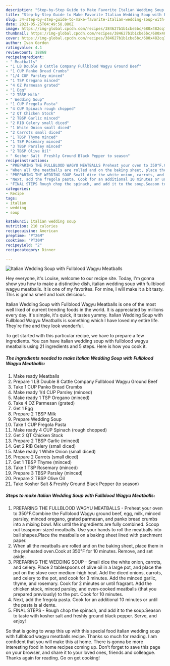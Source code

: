 ```yaml
---
description: "Step-by-Step Guide to Make Favorite Italian Wedding Soup with Fullblood Wagyu Meatballs"
title: "Step-by-Step Guide to Make Favorite Italian Wedding Soup with Fullblood Wagyu Meatballs"
slug: 34-step-by-step-guide-to-make-favorite-italian-wedding-soup-with-fullblood-wagyu-meatballs
date: 2021-05-25T04:49:58.880Z
image: https://img-global.cpcdn.com/recipes/384627b1b1cbe5bc/680x482cq70/italian-wedding-soup-with-fullblood-wagyu-meatballs-recipe-main-photo.jpg
thumbnail: https://img-global.cpcdn.com/recipes/384627b1b1cbe5bc/680x482cq70/italian-wedding-soup-with-fullblood-wagyu-meatballs-recipe-main-photo.jpg
cover: https://img-global.cpcdn.com/recipes/384627b1b1cbe5bc/680x482cq70/italian-wedding-soup-with-fullblood-wagyu-meatballs-recipe-main-photo.jpg
author: Ivan Gordon
ratingvalue: 4.1
reviewcount: 18868
recipeingredient:
- " Meatballs"
- "1 LB Double 8 Cattle Company Fullblood Wagyu Ground Beef"
- "1 CUP Panko Bread Crumbs"
- "1/4 CUP Parsley minced"
- "1 TSP Oregano minced"
- "4 OZ Parmesan grated"
- "1 Egg"
- "2 TBSP Milk"
- " Wedding Soup"
- "1 CUP Fregola Pasta"
- "4 CUP Spinach rough chopped"
- "2 QT Chicken Stock"
- "2 TBSP Garlic minced"
- "2 RIB Celery small diced"
- "1 White Onion small diced"
- "2 Carrots small diced"
- "1 TBSP Thyme minced"
- "1 TSP Rosemary minced"
- "3 TBSP Parsley minced"
- "2 TBSP Olive Oil"
- " Kosher Salt  Freshly Ground Black Pepper to season"
recipeinstructions:
- "PREPARING THE FULLBLOOD WAGYU MEATBALLS Preheat your oven to 350°F.Combine the Fullblood Wagyu ground beef, egg, milk, minced parsley, minced oregano, grated parmesan, and panko bread crumbs into a mixing bowl. Mix until the ingredients are fully combined. Scoop out teaspoon-sized meatballs. Use your hands to roll the meatballs into ball shapes.Place the meatballs on a baking sheet lined with parchment paper."
- "When all the meatballs are rolled and on the baking sheet, place them in the preheated oven.Cook at 350°F for 10 minutes. Remove, and set aside."
- "PREPARING THE WEDDING SOUP Small dice the white onion, carrots, and celery. Place 2 tablespoons of olive oil in a large pot, and place the pot on the stove over medium-high heat. Add the diced onions, carrots, and celery to the pot, and cook for 3 minutes. Add the minced garlic, thyme, and rosemary. Cook for 2 minutes or until fragrant. Add the chicken stock, minced parsley, and oven-cooked meatballs (that you prepared previously) to the pot. Cook for 10 minutes."
- "Next, add the fregola pasta. Cook for an additional 10 minutes or until the pasta is al dente."
- "FINAL STEPS Rough chop the spinach, and add it to the soup.Season to taste with kosher salt and freshly ground black pepper. Serve, and enjoy!"
categories:
- Recipe
tags:
- italian
- wedding
- soup

katakunci: italian wedding soup 
nutrition: 210 calories
recipecuisine: American
preptime: "PT26M"
cooktime: "PT30M"
recipeyield: "2"
recipecategory: Dinner

---
```



![Italian Wedding Soup with Fullblood Wagyu Meatballs](https://img-global.cpcdn.com/recipes/384627b1b1cbe5bc/680x482cq70/italian-wedding-soup-with-fullblood-wagyu-meatballs-recipe-main-photo.jpg)

Hey everyone, it's Louise, welcome to our recipe site. Today, I'm gonna show you how to make a distinctive dish, italian wedding soup with fullblood wagyu meatballs. It is one of my favorites. For mine, I will make it a bit tasty. This is gonna smell and look delicious.

Italian Wedding Soup with Fullblood Wagyu Meatballs is one of the most well liked of current trending foods in the world. It is appreciated by millions every day. It's simple, it's quick, it tastes yummy. Italian Wedding Soup with Fullblood Wagyu Meatballs is something which I have loved my entire life. They're fine and they look wonderful.




To get started with this particular recipe, we have to prepare a few ingredients. You can have italian wedding soup with fullblood wagyu meatballs using 21 ingredients and 5 steps. Here is how you cook it.

<!--inarticleads1-->

##### The ingredients needed to make Italian Wedding Soup with Fullblood Wagyu Meatballs:

1. Make ready  Meatballs
1. Prepare 1 LB Double 8 Cattle Company Fullblood Wagyu Ground Beef
1. Take 1 CUP Panko Bread Crumbs
1. Make ready 1/4 CUP Parsley (minced)
1. Make ready 1 TSP Oregano (minced)
1. Take 4 OZ Parmesan (grated)
1. Get 1 Egg
1. Prepare 2 TBSP Milk
1. Prepare  Wedding Soup
1. Take 1 CUP Fregola Pasta
1. Make ready 4 CUP Spinach (rough chopped)
1. Get 2 QT Chicken Stock
1. Prepare 2 TBSP Garlic (minced)
1. Get 2 RIB Celery (small diced)
1. Make ready 1 White Onion (small diced)
1. Prepare 2 Carrots (small diced)
1. Get 1 TBSP Thyme (minced)
1. Take 1 TSP Rosemary (minced)
1. Prepare 3 TBSP Parsley (minced)
1. Prepare 2 TBSP Olive Oil
1. Take  Kosher Salt &amp; Freshly Ground Black Pepper (to season)




<!--inarticleads2-->

##### Steps to make Italian Wedding Soup with Fullblood Wagyu Meatballs:

1. PREPARING THE FULLBLOOD WAGYU MEATBALLS - Preheat your oven to 350°F.Combine the Fullblood Wagyu ground beef, egg, milk, minced parsley, minced oregano, grated parmesan, and panko bread crumbs into a mixing bowl. Mix until the ingredients are fully combined. Scoop out teaspoon-sized meatballs. Use your hands to roll the meatballs into ball shapes.Place the meatballs on a baking sheet lined with parchment paper.
1. When all the meatballs are rolled and on the baking sheet, place them in the preheated oven.Cook at 350°F for 10 minutes. Remove, and set aside.
1. PREPARING THE WEDDING SOUP - Small dice the white onion, carrots, and celery. Place 2 tablespoons of olive oil in a large pot, and place the pot on the stove over medium-high heat. Add the diced onions, carrots, and celery to the pot, and cook for 3 minutes. Add the minced garlic, thyme, and rosemary. Cook for 2 minutes or until fragrant. Add the chicken stock, minced parsley, and oven-cooked meatballs (that you prepared previously) to the pot. Cook for 10 minutes.
1. Next, add the fregola pasta. Cook for an additional 10 minutes or until the pasta is al dente.
1. FINAL STEPS - Rough chop the spinach, and add it to the soup.Season to taste with kosher salt and freshly ground black pepper. Serve, and enjoy!




So that is going to wrap this up with this special food italian wedding soup with fullblood wagyu meatballs recipe. Thanks so much for reading. I am confident that you will make this at home. There is gonna be more interesting food in home recipes coming up. Don't forget to save this page on your browser, and share it to your loved ones, friends and colleague. Thanks again for reading. Go on get cooking!
